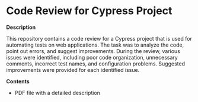 # Code Review for Cypress Project

**Description**

This repository contains a code review for a Cypress project that is used for automating tests on web applications. The task was to analyze the code, point out errors, and suggest improvements.
During the review, various issues were identified, including poor code organization, unnecessary comments, incorrect test names, and configuration problems. Suggested improvements were provided for each identified issue.

**Contents**

- PDF file with a detailed description
